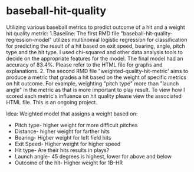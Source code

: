 # baseball-hit-quality
Utilizing various baseball metrics to predict outcome of a hit and a weight hit quality metric:
1.Baseline: The first RMD file "baseball-hit-quality-regression-model" utilizes multinomial logistic regression for classification for predicting the result of a hit based on exit speed, bearing, angle, pitch type and the hit type. I used chi-squared and other data analysis tools to decide on the appropriate features for the model. The final model had an accuracy of 83.4%. Please refer to the HTML file for graphs and explanations.
2. The second RMD file "weighted-quality-hit-metric' aims to produce a metric that grades a hit based on the weight of specific metrics on hit outcome. For example, weighting "pitch type" more than "launch angle" in the metric as that is more important to play result. To view how I scored each metric's influence on hit quality please view the associated HTML file. This is an ongoing project. 


Idea: Weighted model that assigns a weight based on:
- Pitch type- higher weight for more difficult pitches
- Distance- higher weight for farther hits
- Bearing- Higher weight for left field hits
- Exit Speed- Higher weight for higher speed
- Hit type- Are their hits results in plays?
- Launch angle- 45 degrees is highest, lower for above and below
- Outcome of the hit- Higher weight for 1B-HR
